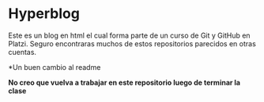 # Hyperblog
Este es un blog en html el cual forma parte de un curso de Git y GitHub en Platzi. Seguro encontraras muchos de estos repositorios parecidos en otras cuentas.

*Un buen cambio al readme

**No creo que vuelva a trabajar en este repositorio luego de terminar la clase**
